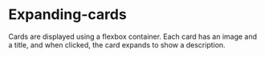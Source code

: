 # Expanding-cards
Cards are displayed using a flexbox container. Each card has an image and a title, and when clicked, the card expands to show a description.
